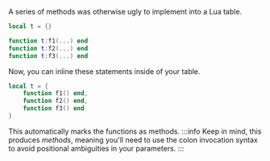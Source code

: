 A series of methods was otherwise ugly to implement into a Lua table.
```lua showLineNumbers title="Old Code"
local t = {}

function t:f1(...) end
function t:f2(...) end
function t:f3(...) end
```
Now, you can inline these statements inside of your table.
```lua showLineNumbers title="New Code"
local t = {
    function f1() end,
    function f2() end,
    function f3() end
}
```
This automatically marks the functions as methods.
:::info
Keep in mind, this produces *methods*, meaning you'll need to use the colon invocation syntax to avoid positional ambiguities in your parameters.
:::
